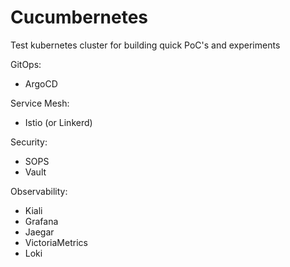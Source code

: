 # Cucumbernetes

Test kubernetes cluster for building quick PoC's and experiments

GitOps:
* ArgoCD

Service Mesh:
* Istio (or Linkerd)

Security:
* SOPS
* Vault

Observability:
* Kiali
* Grafana
* Jaegar
* VictoriaMetrics
* Loki
